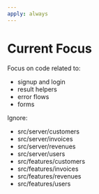 ```yaml
---
apply: always
---
```


# Current Focus

Focus on code related to:

- signup and login
- result helpers
- error flows
- forms

Ignore:

- src/server/customers
- src/server/invoices
- src/server/revenues
- src/server/users
- src/features/customers
- src/features/invoices
- src/features/revenues
- src/features/users
